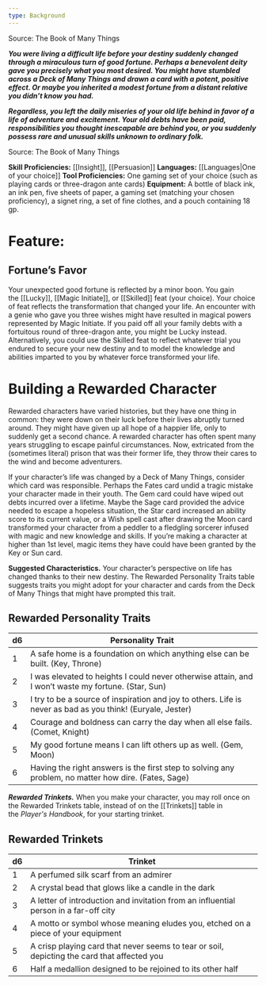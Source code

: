 ```yaml
---
type: Background
---
```

Source: The Book of Many Things

_**You were living a difficult life before your destiny suddenly changed through a miraculous turn of good fortune. Perhaps a benevolent deity gave you precisely what you most desired. You might have stumbled across a Deck of Many Things and drawn a card with a potent, positive effect. Or maybe you inherited a modest fortune from a distant relative you didn’t know you had.**_

_**Regardless, you left the daily miseries of your old life behind in favor of a life of adventure and excitement. Your old debts have been paid, responsibilities you thought inescapable are behind you, or you suddenly possess rare and unusual skills unknown to ordinary folk.**_

Source: The Book of Many Things

**Skill Proficiencies:** [[Insight]], [[Persuasion]]
**Languages:** [[Languages|One of your choice]]
**Tool Proficiencies:** One gaming set of your choice (such as playing cards or three-dragon ante cards)
**Equipment:** A bottle of black ink, an ink pen, five sheets of paper, a gaming set (matching your chosen proficiency), a signet ring, a set of fine clothes, and a pouch containing 18 gp.

# Feature:

## Fortune’s Favor

Your unexpected good fortune is reflected by a minor boon. You gain the [[Lucky]], [[Magic Initiate]], or [[Skilled]] feat (your choice). Your choice of feat reflects the transformation that changed your life. An encounter with a genie who gave you three wishes might have resulted in magical powers represented by Magic Initiate. If you paid off all your family debts with a fortuitous round of three-dragon ante, you might be Lucky instead. Alternatively, you could use the Skilled feat to reflect whatever trial you endured to secure your new destiny and to model the knowledge and abilities imparted to you by whatever force transformed your life.

# Building a Rewarded Character

Rewarded characters have varied histories, but they have one thing in common: they were down on their luck before their lives abruptly turned around. They might have given up all hope of a happier life, only to suddenly get a second chance. A rewarded character has often spent many years struggling to escape painful circumstances. Now, extricated from the (sometimes literal) prison that was their former life, they throw their cares to the wind and become adventurers.

If your character’s life was changed by a Deck of Many Things, consider which card was responsible. Perhaps the Fates card undid a tragic mistake your character made in their youth. The Gem card could have wiped out debts incurred over a lifetime. Maybe the Sage card provided the advice needed to escape a hopeless situation, the Star card increased an ability score to its current value, or a Wish spell cast after drawing the Moon card transformed your character from a peddler to a fledgling sorcerer infused with magic and new knowledge and skills. If you’re making a character at higher than 1st level, magic items they have could have been granted by the Key or Sun card.

**Suggested Characteristics.** Your character’s perspective on life has changed thanks to their new destiny. The Rewarded Personality Traits table suggests traits you might adopt for your character and cards from the Deck of Many Things that might have prompted this trait.

## Rewarded Personality Traits

|d6|Personality Trait|
|---|---|
|1|A safe home is a foundation on which anything else can be built. (Key, Throne)|
|2|I was elevated to heights I could never otherwise attain, and I won’t waste my fortune. (Star, Sun)|
|3|I try to be a source of inspiration and joy to others. Life is never as bad as you think! (Euryale, Jester)|
|4|Courage and boldness can carry the day when all else fails. (Comet, Knight)|
|5|My good fortune means I can lift others up as well. (Gem, Moon)|
|6|Having the right answers is the first step to solving any problem, no matter how dire. (Fates, Sage)|

**_Rewarded Trinkets._** When you make your character, you may roll once on the Rewarded Trinkets table, instead of on the [[Trinkets]] table in the _Player's Handbook_, for your starting trinket.

## Rewarded Trinkets

|d6|Trinket|
|---|---|
|1|A perfumed silk scarf from an admirer|
|2|A crystal bead that glows like a candle in the dark|
|3|A letter of introduction and invitation from an influential person in a far-off city|
|4|A motto or symbol whose meaning eludes you, etched on a piece of your equipment|
|5|A crisp playing card that never seems to tear or soil, depicting the card that affected you|
|6|Half a medallion designed to be rejoined to its other half|